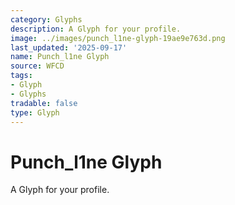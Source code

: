 ```yaml
---
category: Glyphs
description: A Glyph for your profile.
image: ../images/punch_l1ne-glyph-19ae9e763d.png
last_updated: '2025-09-17'
name: Punch_l1ne Glyph
source: WFCD
tags:
- Glyph
- Glyphs
tradable: false
type: Glyph
---
```


# Punch_l1ne Glyph

A Glyph for your profile.

